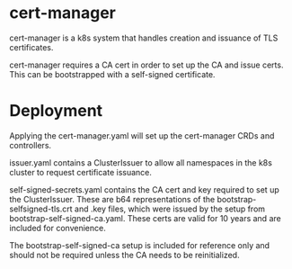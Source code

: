 # cert-manager

cert-manager is a k8s system that handles creation and issuance of TLS certificates.

cert-manager requires a CA cert in order to set up the CA and issue certs. This can be bootstrapped with a self-signed certificate.

# Deployment 

Applying the cert-manager.yaml will set up the cert-manager CRDs and controllers. 

issuer.yaml contains a ClusterIssuer to allow all namespaces in the k8s cluster to request certificate issuance.

self-signed-secrets.yaml contains the CA cert and key required to set up the ClusterIssuer. These are b64 representations of the bootstrap-selfsigned-tls.crt and .key files, which were issued by the setup from bootstrap-self-signed-ca.yaml. These certs are valid for 10 years and are included for convenience. 

The bootstrap-self-signed-ca setup is included for reference only and should not be required unless the CA needs to be reinitialized.


